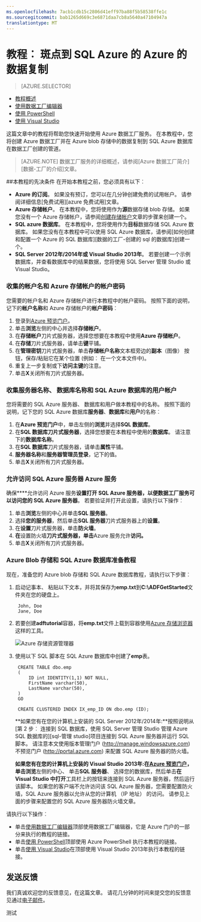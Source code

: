 ```yaml
---
ms.openlocfilehash: 7acb1cdb15c2806d41eff97ba88f5b58538ffe1c
ms.sourcegitcommit: bab1265d669c3e6871daa7cb8a5640a47104947a
translationtype: MT
---
```

<properties
    pageTitle="教程︰ 在 Azure 数据工厂管道中使用复制活动"
    description="本教程展示如何在 Azure 数据工厂管线中使用复制活动，若要将数据从 Azure 复制到 SQL Azure 数据库斑点。"
    services="data-factory"
    documentationCenter=""
    authors="spelluru"
    manager="jhubbard"
    editor="monicar"/>

<tags
    ms.service="data-factory"
    ms.workload="data-services"
    ms.tgt_pltfrm="na"
    ms.devlang="na"
    ms.topic="article" 
    ms.date="07/27/2015"
    ms.author="spelluru"/>

# 教程︰ 斑点到 SQL Azure 的 Azure 的数据复制
> [AZURE.SELECTOR]
- [教程概述](data-factory-get-started.md)
- [使用数据工厂编辑器](data-factory-get-started-using-editor.md)
- [使用 PowerShell](data-factory-monitor-manage-using-powershell.md)
- [使用 Visual Studio](data-factory-get-started-using-vs.md)

这篇文章中的教程将帮助您快速开始使用 Azure 数据工厂服务。 在本教程中，您将创建 Azure 数据工厂并在 Azure blob 存储中的数据复制到 SQL Azure 数据库在数据工厂创建的管道。

> [AZURE.NOTE] 数据工厂服务的详细概述，请参阅[Azure 数据工厂简介][数据-工厂的介绍]文章。

##本教程的先决条件
在开始本教程之前，您必须具有以下︰

- **Azure 的订阅**。  如果没有预订，您可以在几分钟创建免费的试用帐户。 请参阅详细信息[免费试用][azure 免费试用]文章。
- **Azure 存储帐户**。 在本教程中，您将使用作为**源**数据存储 blob 存储。 如果您没有一个 Azure 存储帐户，请参阅[创建存储帐户][数据工厂-创建的存储]文章的步骤来创建一个。
- **SQL azure 数据库**。 在本教程中，您将使用作为**目标**数据存储 SQL Azure 数据库。 如果您没有在本教程中可以使用 SQL Azure 数据库，请参阅[如何创建和配置一个 Azure 的 SQL 数据库][数据的工厂-创建的 sql 的数据库]创建一个。
- **SQL Server 2012年/2014年或 Visual Studio 2013年**。 若要创建一个示例数据库，并查看数据库中的结果数据，您将使用 SQL Server 管理 Studio 或 Visual Studio。  

### 收集的帐户名和 Azure 存储帐户的帐户密码
您需要的帐户名和 Azure 存储帐户进行本教程中的帐户密码。 按照下面的说明，记下的**帐户名称**和 Azure 存储帐户的**帐户密码**︰

1. 登录到[Azure 预览门户][azure 预览门户]。
2. 单击**浏览**左侧的中心并选择**存储帐户**。
3. 在**存储帐户**刀片式服务器，选择您想要在本教程中使用**Azure 存储帐户**。
4. 在**存储**刀片式服务器，请单击**键**平铺。
5. 在**管理密钥**刀片式服务器，单击**存储帐户名称**文本框旁边的**副本**（图像） 按钮，保存/粘贴它在某个位置 (例如︰ 在一个文本文件中)。  
6. 重复上一步复制或下**访问主键**的注意。
7. 单击**X**关闭所有刀片式服务器。

### 收集服务器名称、 数据库名称和 SQL Azure 数据库的用户帐户
您将需要的 SQL Azure 服务器、 数据库和用户做本教程中的名称。 按照下面的说明，记下您的 SQL Azure 数据库**服务器**、**数据库**和**用户**的名称︰

1. 在**Azure 预览门户**中，单击左侧的**浏览**并选择**SQL 数据库**。
2. 在**SQL 数据库刀片式服务器**，选择您想要在本教程中使用的**数据库**。 请注意下的**数据库名称**。  
3. 在**SQL 数据库**刀片式服务器，请单击**属性**平铺。
4. **服务器名称**和**服务器管理员登录**，记下的值。
5. 单击**X**关闭所有刀片式服务器。

### 允许访问 SQL Azure 服务器 Azure 服务
确保****允许访问 Azure 服务**设置打开 SQL Azure 服务器，以便数据工厂服务可以访问您的 SQL Azure 服务器**。 若要验证并打开此设置，请执行以下操作︰

1. 单击**浏览**左侧的中心并单击**SQL 服务器**。
2. 选择**您的服务器**，然后单击**SQL 服务器**刀片式服务器上的**设置**。
3. 在**设置**刀片式服务器，单击**防火墙**。
4. **在**设置防火墙**刀片式服务器，单击**Azure 服务允许**访问。**
5. 单击**X**关闭所有刀片式服务器。

### Azure Blob 存储和 SQL Azure 数据库准备教程
现在，准备您的 Azure blob 存储和 SQL Azure 数据库教程，请执行以下步骤︰  

1. 启动记事本、 粘贴以下文本，并将其保存为**emp.txt**到**C:\ADFGetStarted**文件夹在您的硬盘上。

        John, Doe
        Jane, Doe

2. 若要创建**adftutorial**容器，将**emp.txt**文件上载到容器使用[Azure 存储浏览器](https://azurestorageexplorer.codeplex.com/)这样的工具。

    ![Azure 存储资源管理器](./media/data-factory-get-started/getstarted-storage-explorer.png)
3. 使用以下 SQL 脚本在 SQL Azure 数据库中创建了**emp**表。  


        CREATE TABLE dbo.emp
        (
            ID int IDENTITY(1,1) NOT NULL,
            FirstName varchar(50),
            LastName varchar(50),
        )
        GO

        CREATE CLUSTERED INDEX IX_emp_ID ON dbo.emp (ID);

    **如果您有在您的计算机上安装的 SQL Server 2012年/2014年:**按照说明从[第 2 步︰ 连接到 SQL 数据库，使用 SQL Server 管理 Studio 管理 Azure SQL 数据库的][sql-管理 studio]项目连接到 SQL Azure 服务器并运行 SQL 脚本。 请注意本文使用版本管理门户 (http://manage.windowsazure.com) 不预览门户 (http://portal.azure.com) 来配置 SQL Azure 服务器的防火墙。

    **如果您有在您的计算机上安装的 Visual Studio 2013年:**在[Azure 预览门户](http://portal.azure.com)，单击**浏览**左侧的中心、 单击**SQL 服务器**、 选择您的数据库，然后单击**在 Visual Studio 中打开**工具栏上的按钮来连接到 SQL Azure 服务器，然后运行该脚本。 如果您的客户端不允许访问该 SQL Azure 服务器，您需要配置防火墙，SQL Azure 服务器以允许从您的计算机 （IP 地址） 的访问。 请参见上面的步骤来配置您的 SQL Azure 服务器防火墙文章。


请执行以下操作︰

- 单击[使用数据工厂编辑器](data-factory-get-started-using-editor.md)顶部使用数据工厂编辑器，它是 Azure 门户的一部分来执行的教程的链接。
- 单击[使用 PowerShell](data-factory-monitor-manage-using-powershell.md)顶部使用 Azure PowerShell 执行本教程的链接。
- 单击[使用 Visual Studio](data-factory-get-started-using-vs.md)在顶部使用 Visual Studio 2013年执行本教程的链接。
 

## 发送反馈
我们真诚欢迎您的反馈意见，在这篇文章。 请花几分钟的时间来提交您的反馈意见通过[电子邮件](mailto:adfdocfeedback@microsoft.com?subject=data-factory-get-started.md)。 

<!--Link references-->
[azure 释放试验]: http://azure.microsoft.com/pricing/free-trial/
[azure 预览门户]: https://portal.azure.com/
[sql 的管理-studio]: http://azure.microsoft.com/documentation/articles/sql-database-manage-azure-ssms/#Step2

[监视器管理-使用 powershell]: data-factory-monitor-manage-using-powershell.md
[数据-工厂简介]: data-factory-introduction.md
[数据工厂-创建的存储]: http://azure.microsoft.com/documentation/articles/storage-create-storage-account/#create-a-storage-account
[数据工厂-创建的 sql 的数据库]: ../sql-database-get-started.md 

测试
